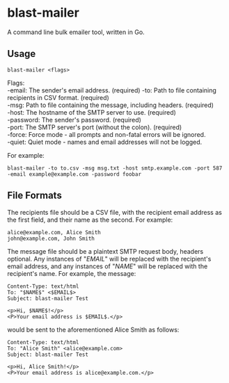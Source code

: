 blast-mailer
============

A command line bulk emailer tool, written in Go.

Usage
-----

    blast-mailer <flags>
  
Flags:  
  -email: The sender's email address. (required)
  -to: Path to file containing recipients in CSV format. (required)  
  -msg: Path to file containing the message, including headers. (required)  
  -host: The hostname of the SMTP server to use. (required)  
  -password: The sender's password. (required)  
  -port: The SMTP server's port (without the colon). (required)  
  -force: Force mode - all prompts and non-fatal errors will be ignored.  
  -quiet: Quiet mode - names and email addresses will not be logged.  

For example:  

    blast-mailer -to to.csv -msg msg.txt -host smtp.example.com -port 587 -email example@example.com -password foobar

File Formats
------------
The recipients file should be a CSV file, with the recipient email address as the first field, and their name as the second. For example:

    alice@example.com, Alice Smith
    john@example.com, John Smith
    
The message file should be a plaintext SMTP request body, headers optional. Any instances of "$EMAIL$" will be replaced with the recipient's email address, and any instances of "$NAME$" will be replaced with the recipient's name. For example, the message:

    Content-Type: text/html
    To: "$NAME$" <$EMAIL$>
    Subject: blast-mailer Test
    
    <p>Hi, $NAME$!</p>
    <P>Your email address is $EMAIL$.</p>
    
would be sent to the aforementioned Alice Smith as follows:

    Content-Type: text/html
    To: "Alice Smith" <alice@example.com>
    Subject: blast-mailer Test
    
    <p>Hi, Alice Smith!</p>
    <P>Your email address is alice@example.com.</p>
    
